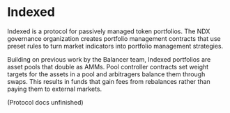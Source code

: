 # Indexed

Indexed is a protocol for passively managed token portfolios. The NDX governance organization creates portfolio management contracts that use preset rules to turn market indicators into portfolio management strategies.

Building on previous work by the Balancer team, Indexed portfolios are asset pools that double as AMMs. Pool controller contracts set weight targets for the assets in a pool and arbitragers balance them through swaps. This results in funds that gain fees from rebalances rather than paying them to external markets.

(Protocol docs unfinished)